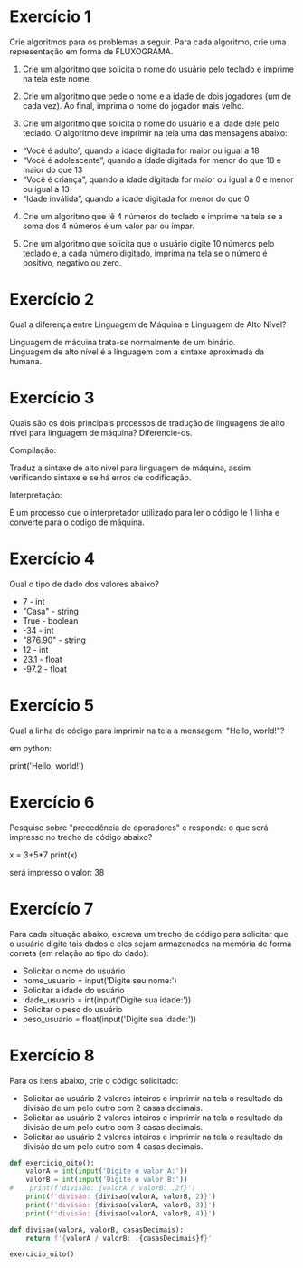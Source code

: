 # Exercício 1

Crie algoritmos para os problemas a seguir. Para cada algoritmo, crie uma representação em forma de FLUXOGRAMA.

1. Crie um algoritmo que solicita o nome do usuário pelo teclado e imprime na tela este nome.

2. Crie um algoritmo que pede o nome e a idade de dois jogadores (um de cada vez). Ao final, imprima o nome do jogador mais velho.

3. Crie um algoritmo que solicita o nome do usuário e a idade dele pelo teclado. O algoritmo deve imprimir na tela uma das mensagens abaixo:
- “Você é adulto”, quando a idade digitada for maior ou igual a 18
- “Você é adolescente”, quando a idade digitada for menor do que 18 e maior do que 13
- “Você é criança”, quando a idade digitada for maior ou igual a 0 e menor ou igual a 13
- “Idade inválida”, quando a idade digitada for menor do que 0

4. Crie um algoritmo que lê 4 números do teclado e imprime na tela se a soma dos 4 números é um valor par ou ímpar.

5. Crie um algoritmo que solicita que o usuário digite 10 números pelo teclado e, a cada número digitado, imprima na tela se o número é positivo, negativo ou zero.

# Exercício 2

Qual a diferença entre Linguagem de Máquina e Linguagem de Alto Nível?

Linguagem de máquina trata-se normalmente de um binário.
<br>
Linguagem de alto nível é a linguagem com a sintaxe aproximada da humana.

# Exercício 3

Quais são os dois principais processos de tradução de linguagens de alto nível para linguagem de máquina? Diferencie-os.

Compilação:
<p>
    Traduz a sintaxe de alto nivel para linguagem de máquina, assim verificando sintaxe e se há erros de codificação.
</p>
Interpretação:
<p>
    É um processo que o interpretador utilizado para ler o código le 1 linha e converte para o codigo de máquina.
</p>

# Exercício 4

Qual o tipo de dado dos valores abaixo?
- 7 - int
- "Casa" - string
- True - boolean
- -34 - int
- "876.90" - string
- 12 - int
- 23.1 - float
- -97.2 - float

# Exercício 5

Qual a linha de código para imprimir na tela a mensagem: "Hello, world!"?

em python: 

print('Hello, world!')

# Exercício 6

Pesquise sobre "precedência de operadores" e responda: o que será impresso no trecho de código abaixo?

x = 3+5*7
print(x)

será impresso o valor: 38

# Exercícío 7

Para cada situação abaixo, escreva um trecho de código para solicitar que o usuário digite tais dados e eles sejam armazenados na memória de forma correta (em relação ao tipo do dado):
- Solicitar o nome do usuário
- nome_usuario = input('Digite seu nome:')
- Solicitar a idade do usuário
- idade_usuario = int(input('Digite sua idade:'))
- Solicitar o peso do usuário
- peso_usuario = float(input('Digite sua idade:'))

# Exercício 8

Para os itens abaixo, crie o código solicitado:
- Solicitar ao usuário 2 valores inteiros e imprimir na tela o resultado da divisão de um pelo outro com 2 casas decimais.
- Solicitar ao usuário 2 valores inteiros e imprimir na tela o resultado da divisão de um pelo outro com 3 casas decimais.
- Solicitar ao usuário 2 valores inteiros e imprimir na tela o resultado da divisão de um pelo outro com 4 casas decimais.
```python
def exercicio_oito():
    valorA = int(input('Digite o valor A:'))
    valorB = int(input('Digite o valor B:'))
#    print(f'divisão: {valorA / valorB: .2f}')
    print(f'divisão: {divisao(valorA, valorB, 2)}')
    print(f'divisão: {divisao(valorA, valorB, 3)}')
    print(f'divisão: {divisao(valorA, valorB, 4)}')

def divisao(valorA, valorB, casasDecimais):
    return f'{valorA / valorB: .{casasDecimais}f}'

exercicio_oito()
```
